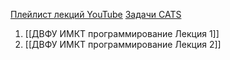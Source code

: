 [Плейлист лекций YouTube](https://www.youtube.com/playlist?list=PLE-QX3r8xe6u42yL4g-Xl90pPoZM4aaKx)
[Задачи CATS](https://imcs.dvfu.ru/cats)

1. [[ДВФУ ИМКТ программирование Лекция 1]]
2. [[ДВФУ ИМКТ программирование Лекция 2]]